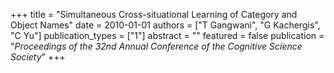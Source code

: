 +++
title = "Simultaneous Cross-situational Learning of Category and Object Names"
date = 2010-01-01
authors = ["T Gangwani", "G Kachergis", "C Yu"]
publication_types = ["1"]
abstract = ""
featured = false
publication = "*Proceedings of the 32nd Annual Conference of the Cognitive Science Society*"
+++

